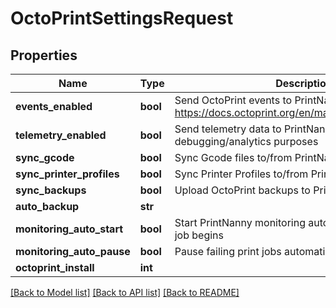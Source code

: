 # OctoPrintSettingsRequest


## Properties
Name | Type | Description | Notes
------------ | ------------- | ------------- | -------------
**events_enabled** | **bool** | Send OctoPrint events to PrintNanny Cloud https://docs.octoprint.org/en/master/events/index.html | [optional] 
**telemetry_enabled** | **bool** | Send telemetry data to PrintNanny Cloud for debugging/analytics purposes | [optional] 
**sync_gcode** | **bool** | Sync Gcode files to/from PrintNanny Cloud | [optional] 
**sync_printer_profiles** | **bool** | Sync Printer Profiles to/from PrintNanny Cloud | [optional] 
**sync_backups** | **bool** | Upload OctoPrint backups to PrintNanny Cloud | [optional] 
**auto_backup** | **str** |  | [optional] 
**monitoring_auto_start** | **bool** | Start PrintNanny monitoring automatically when a print job begins | [optional] 
**monitoring_auto_pause** | **bool** | Pause failing print jobs automatically | [optional] 
**octoprint_install** | **int** |  | 

[[Back to Model list]](../README.md#documentation-for-models) [[Back to API list]](../README.md#documentation-for-api-endpoints) [[Back to README]](../README.md)


